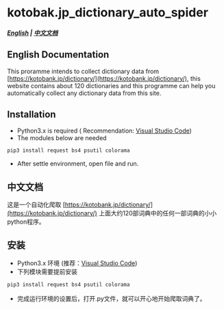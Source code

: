 # kotobak.jp_dictionary_auto_spider
##### [English](#english-documentation) | [中文文档](#中文文档)
## English Documentation
This proramme intends to collect dictionary data from [https://kotobank.jp/dictionary/](https://kotobank.jp/dictionary/), this website contains about 120 dictionaries and this programme can help you automatically collect any dictionary data from this site.

## Installation
- Python3.x is required ( Recommendation: [Visual Studio Code](https://code.visualstudio.com/))
- The modules below are needed
```python
pip3 install request bs4 psutil colorama
```
- After settle environment, open file and run.

## 中文文档
这是一个自动化爬取 [https://kotobank.jp/dictionary/](https://kotobank.jp/dictionary/) 上面大约120部词典中的任何一部词典的小小python程序。

## 安装
- Python3.x 环境 (推荐：[Visual Studio Code](https://code.visualstudio.com/))
- 下列模块需要提前安装
```python
pip3 install request bs4 psutil colorama
```
- 完成运行环境的设置后，打开.py文件，就可以开心地开始爬取词典了。
